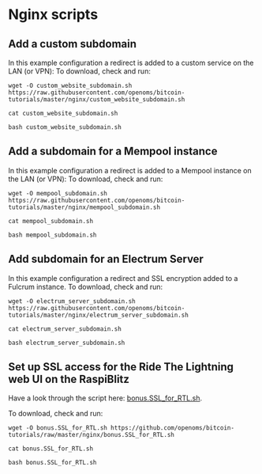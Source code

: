 # Nginx scripts

## Add a custom subdomain

In this example configuration a redirect is added to a custom service on the LAN (or VPN):
To download, check and run:
```
wget -O custom_website_subdomain.sh https://raw.githubusercontent.com/openoms/bitcoin-tutorials/master/nginx/custom_website_subdomain.sh

cat custom_website_subdomain.sh

bash custom_website_subdomain.sh
```

## Add a subdomain for a Mempool instance

In this example configuration a redirect is added to a Mempool instance on the LAN (or VPN):
To download, check and run:
```
wget -O mempool_subdomain.sh https://raw.githubusercontent.com/openoms/bitcoin-tutorials/master/nginx/mempool_subdomain.sh

cat mempool_subdomain.sh

bash mempool_subdomain.sh
```

## Add subdomain for an Electrum Server

In this example configuration a redirect and SSL encryption added to a Fulcrum instance.
To download, check and run:
```
wget -O electrum_server_subdomain.sh
https://raw.githubusercontent.com/openoms/bitcoin-tutorials/master/nginx/electrum_server_subdomain.sh

cat electrum_server_subdomain.sh

bash electrum_server_subdomain.sh
```

## Set up SSL access for the Ride The Lightning web UI on the RaspiBlitz

Have a look through the script here: [bonus.SSL_for_RTL.sh](bonus.SSL_for_RTL.sh).

To download, check and run:
```
wget -O bonus.SSL_for_RTL.sh https://github.com/openoms/bitcoin-tutorials/raw/master/nginx/bonus.SSL_for_RTL.sh 

cat bonus.SSL_for_RTL.sh

bash bonus.SSL_for_RTL.sh
```

